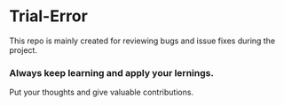 # Trial-Error

This repo is mainly created for reviewing bugs and issue fixes during the project.

### Always keep learning and apply your lernings.

Put your thoughts and give valuable contributions.
